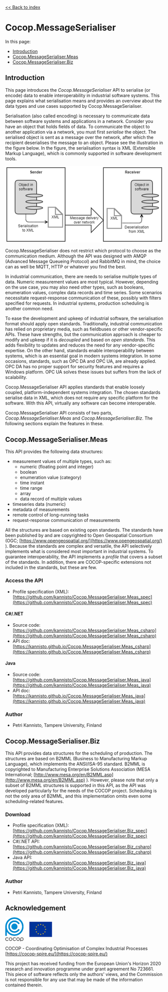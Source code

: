 
[<< Back to index](index.html)

# Cocop.MessageSerialiser

In this page:

* [Introduction](#introduction)
* [Cocop.MessageSerialiser.Meas](#cocopmessageserialisermeas)
* [Cocop.MessageSerialiser.Biz](#cocopmessageserialiserbiz)


## Introduction

This page introduces the _Cocop.MessageSerialiser_ API to serialise (or encode)
data to enable interoperability in industrial software systems. This page
explains what serialisation means and provides an overview about the data types
and use cases supported by Cocop.MessageSerialiser.

Serialisation (also called encoding) is necessary to communicate data between
software systems and applications in a network. Consider you have an object
that holds fields of data. To communicate the object to another application via
a network, you must first _serialise_ the object. The serialised object is sent
as a message over the network, after which the recipient deserialises the
message to an object. Please see the illustration in the figure below. In the
figure, the serialisation syntax is XML (Extensible Markup Language), which is
commonly supported in software development tools.

![Image](serialisation_transp.png "Serialisation")

Cocop.MessageSerialiser does not restrict which protocol to choose as the
communication medium. Although the API was designed with AMQP (Advanced Message
Queueing Protocol) and RabbitMQ in mind, the choice can as well be MQTT, HTTP
or whatever you find the best.

In industrial communication, there are needs to serialise multiple types of
data. Numeric measurement values are most typical. However, depending on the
use case, you may also need other types, such as booleans, enumeration values,
complex data records and time series. Some scenarios necessitate
request-response communication of these, possibly with filters specified for
requests. In industrial systems, production scheduling is another common need.

To ease the development and upkeep of industrial software, the serialisation
format should apply open standards. Traditionally, industrial communication has
relied on proprietary media, such as fieldbuses or other vendor-specific APIs.
These have strengths, but the communication approach is cheaper to modify and
upkeep if it is _decoupled_ and based on _open standards_. This adds
flexibility to updates and reduces the need for any vendor-specific expertise.
On the other hand, standards enable interoperability between systems, which is
an essential goal in modern systems integration. In some occasions, standards,
such as OPC DA and OPC UA, are already applied. OPC DA has no proper support
for security features and requires a Windows platform. OPC UA solves these
issues but suffers from the lack of scalability.

Cocop.MessageSerialiser API applies standards that enable loosely coupled,
platform-independent systems integration. The chosen standards serialise data
in XML, which does not require any specific platform for the software. With
this API, virtually any software can become interoperable.

Cocop.MessageSerialiser API consists of two parts,
_Cocop.MessageSerialiser.Meas_ and _Cocop.MessageSerialiser.Biz_. The following
sections explain the features in these.


## Cocop.MessageSerialiser.Meas

This API provides the following data structures:

* measurement values of multiple types, such as:
    * numeric (floating point and integer)
    * boolean
    * enumeration value (category)
    * time instant
    * time range
    * array
    * data record of multiple values
* timeseries data (numeric)
* metadata of measurements
* remote control of long-running tasks
* request-response communication of measurements

All the structures are based on existing open standards. The standards have
been published by and are copyrighted to Open Geospatial Consortium (OGC;
[https://www.opengeospatial.org/](https://www.opengeospatial.org/) ). Because the standards are complex and
versatile, the API selectively implements what is considered most important in
industrial systems. To guarantee interoperability, the API implements a
_profile_ that covers a subset of the standards. In addition, there are
COCOP-specific extensions not included in the standards, but these are few.


### Access the API

* Profile specification (XML): [https://github.com/kannisto/Cocop.MessageSerialiser.Meas_spec](https://github.com/kannisto/Cocop.MessageSerialiser.Meas_spec)


#### C#/.NET

* Source code: [https://github.com/kannisto/Cocop.MessageSerialiser.Meas_csharp](https://github.com/kannisto/Cocop.MessageSerialiser.Meas_csharp)
* API doc: [https://kannisto.github.io/Cocop.MessageSerialiser.Meas_csharp](https://kannisto.github.io/Cocop.MessageSerialiser.Meas_csharp)


#### Java

* Source code: [https://github.com/kannisto/Cocop.MessageSerialiser.Meas_java](https://github.com/kannisto/Cocop.MessageSerialiser.Meas_java)
* API doc: [https://kannisto.github.io/Cocop.MessageSerialiser.Meas_java](https://kannisto.github.io/Cocop.MessageSerialiser.Meas_java)


### Author

* Petri Kannisto, Tampere University, Finland


## Cocop.MessageSerialiser.Biz

This API provides data structures for the scheduling of production. The structures are based on B2MML (Business to Manufacturing Markup Language), which implements the ANSI/ISA-95 standard. B2MML is copyrighted to Manufacturing Enterprise Solutions Association (MESA International; [http://www.mesa.org/en/B2MML.asp](http://www.mesa.org/en/B2MML.asp) ). However, please note that only a subset of B2MML structures is supported in this API, as the API was developed particularly for the needs of the COCOP project. Scheduling is not the only area of B2MML, and this implementation omits even some scheduling-related features.


### Download

* Profile specification (XML): [https://github.com/kannisto/Cocop.MessageSerialiser.Biz_spec](https://github.com/kannisto/Cocop.MessageSerialiser.Biz_spec)
* C#/.NET API: [https://github.com/kannisto/Cocop.MessageSerialiser.Biz_csharp](https://github.com/kannisto/Cocop.MessageSerialiser.Biz_csharp)
* Java API: [https://github.com/kannisto/Cocop.MessageSerialiser.Biz_java](https://github.com/kannisto/Cocop.MessageSerialiser.Biz_java)


### Author

* Petri Kannisto, Tampere University, Finland


## Acknowledgement

<img src="logos.png" alt="COCOP and EU" style="display:block;margin-right:auto" />

COCOP - Coordinating Optimisation of Complex Industrial Processes  
[https://cocop-spire.eu/](https://cocop-spire.eu/)

This project has received funding from the European Union's Horizon 2020
research and innovation programme under grant agreement No 723661. This piece
of software reflects only the authors' views, and the Commission is not
responsible for any use that may be made of the information contained therein.
